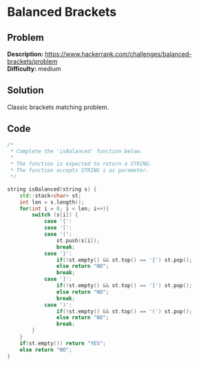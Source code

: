 # Balanced Brackets

## Problem

**Description:** https://www.hackerrank.com/challenges/balanced-brackets/problem <br>
**Difficulty:** medium

## Solution
Classic brackets matching problem.

## Code

``` cpp
/*
 * Complete the 'isBalanced' function below.
 *
 * The function is expected to return a STRING.
 * The function accepts STRING s as parameter.
 */

string isBalanced(string s) {
    std::stack<char> st;
    int len = s.length();
    for(int i = 0; i < len; i++){
        switch (s[i]) {
            case '{':
            case '[':
            case '(':
                st.push(s[i]);
                break;
            case '}':
                if(!st.empty() && st.top() == '{') st.pop();
                else return "NO";
                break;
            case ']':
                if(!st.empty() && st.top() == '[') st.pop();
                else return "NO";
                break;
            case ')':
                if(!st.empty() && st.top() == '(') st.pop();
                else return "NO";
                break;                
        }
    }
    if(st.empty()) return "YES";
    else return "NO";
}
```

